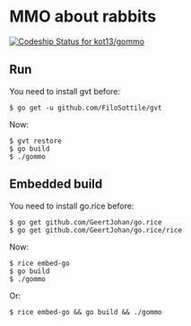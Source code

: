 # MMO about rabbits

[ ![Codeship Status for kot13/gommo](https://app.codeship.com/projects/67bf45f0-2b34-0135-7e95-4afd89638027/status?branch=master)](https://app.codeship.com/projects/224028)

## Run
You need to install gvt before:
```
$ go get -u github.com/FiloSottile/gvt
```
Now:
```
$ gvt restore
$ go build
$ ./gommo
```

## Embedded build
You need to install go.rice before:
```
$ go get github.com/GeertJohan/go.rice
$ go get github.com/GeertJohan/go.rice/rice
```
Now:
```
$ rice embed-go
$ go build
$ ./gommo
```

Or:
```
$ rice embed-go && go build && ./gommo
```